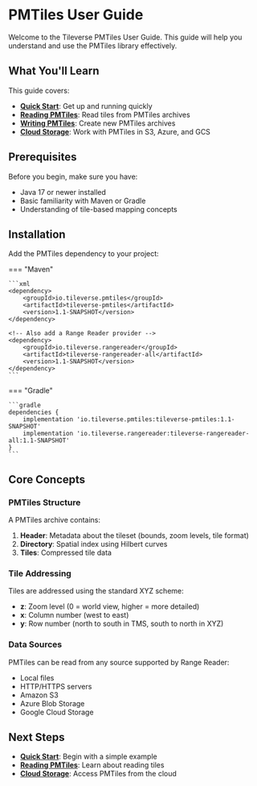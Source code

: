 # PMTiles User Guide

Welcome to the Tileverse PMTiles User Guide. This guide will help you understand and use the PMTiles library effectively.

## What You'll Learn

This guide covers:

- **[Quick Start](quick-start.md)**: Get up and running quickly
- **[Reading PMTiles](reading.md)**: Read tiles from PMTiles archives
- **[Writing PMTiles](writing.md)**: Create new PMTiles archives
- **[Cloud Storage](cloud-storage.md)**: Work with PMTiles in S3, Azure, and GCS

## Prerequisites

Before you begin, make sure you have:

- Java 17 or newer installed
- Basic familiarity with Maven or Gradle
- Understanding of tile-based mapping concepts

## Installation

Add the PMTiles dependency to your project:

=== "Maven"

    ```xml
    <dependency>
        <groupId>io.tileverse.pmtiles</groupId>
        <artifactId>tileverse-pmtiles</artifactId>
        <version>1.1-SNAPSHOT</version>
    </dependency>

    <!-- Also add a Range Reader provider -->
    <dependency>
        <groupId>io.tileverse.rangereader</groupId>
        <artifactId>tileverse-rangereader-all</artifactId>
        <version>1.1-SNAPSHOT</version>
    </dependency>
    ```

=== "Gradle"

    ```gradle
    dependencies {
        implementation 'io.tileverse.pmtiles:tileverse-pmtiles:1.1-SNAPSHOT'
        implementation 'io.tileverse.rangereader:tileverse-rangereader-all:1.1-SNAPSHOT'
    }
    ```

## Core Concepts

### PMTiles Structure

A PMTiles archive contains:

1. **Header**: Metadata about the tileset (bounds, zoom levels, tile format)
2. **Directory**: Spatial index using Hilbert curves
3. **Tiles**: Compressed tile data

### Tile Addressing

Tiles are addressed using the standard XYZ scheme:

- **z**: Zoom level (0 = world view, higher = more detailed)
- **x**: Column number (west to east)
- **y**: Row number (north to south in TMS, south to north in XYZ)

### Data Sources

PMTiles can be read from any source supported by Range Reader:

- Local files
- HTTP/HTTPS servers
- Amazon S3
- Azure Blob Storage
- Google Cloud Storage

## Next Steps

- **[Quick Start](quick-start.md)**: Begin with a simple example
- **[Reading PMTiles](reading.md)**: Learn about reading tiles
- **[Cloud Storage](cloud-storage.md)**: Access PMTiles from the cloud
